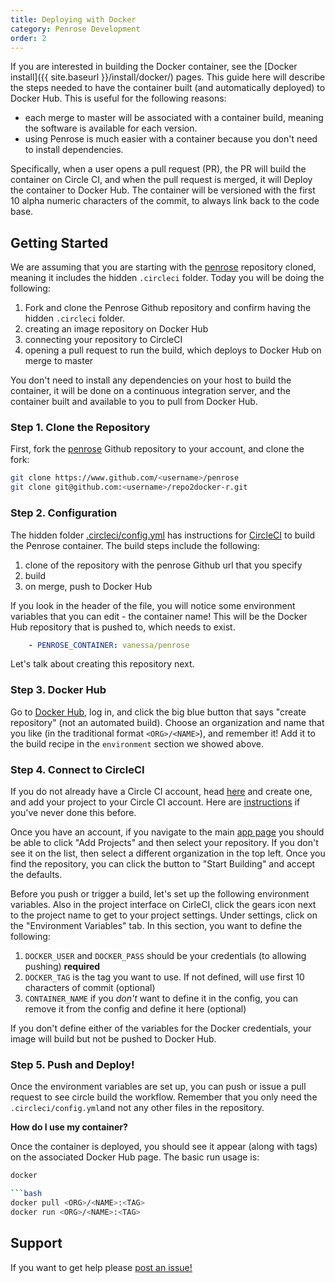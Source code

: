 ```yaml
---
title: Deploying with Docker
category: Penrose Development
order: 2
---
```


If you are interested in building the Docker container, see the [Docker install]({{ site.baseurl }}/install/docker/)
pages. This guide here will describe the steps needed to have the container built (and automatically deployed)
to Docker Hub. This is useful for the following reasons:

 - each merge to master will be associated with a container build, meaning the software is available for each version.
 - using Penrose is much easier with a container because you don't need to install dependencies.

Specifically, when a user opens a pull request (PR), the PR will build the container on Circle CI, and when the pull request is merged, it will Deploy the container to Docker Hub. The container will be versioned with the first 10 alpha numeric characters of the commit, to always link back to the code base.

## Getting Started

We are assuming that you are starting with the [penrose](https://www.github.com/penrose/penrose) repository cloned, meaning it includes the hidden `.circleci` folder.  Today you will be doing the following:

  1.  Fork and clone the Penrose Github repository and confirm having the hidden `.circleci` folder.
  2.  creating an image repository on Docker Hub
  3.  connecting your repository to CircleCI
  4.  opening a pull request to run the build, which deploys to Docker Hub on merge to master

You don't need to install any dependencies on your host to build the
container, it will be done on a continuous integration server, and the
container built and available to you to pull from Docker Hub.

### Step 1. Clone the Repository

First, fork the [penrose](https://www.github.com/penrose/penrose)
Github repository to your account, and clone the fork:

```bash
git clone https://www.github.com/<username>/penrose
git clone git@github.com:<username>/repo2docker-r.git
```

### Step 2. Configuration

The hidden folder [.circleci/config.yml](.circleci/config.yml) has instructions for
[CircleCI](https://circleci.com/dashboard/) to build the Penrose container.
The build steps include the following:

 1.  clone of the repository with the penrose Github url that you specify
 2.  build
 3.  on merge, push to Docker Hub

If you look in the header of the file, you will notice some environment variables
that you can edit - the container name! This will be the Docker Hub repository
that is pushed to, which needs to exist. 

```yaml
    - PENROSE_CONTAINER: vanessa/penrose
```

Let's talk about creating this repository next.

### Step 3. Docker Hub

Go to [Docker Hub](https://hub.docker.com/), log in, and click the big
blue button that says "create repository" (not an automated build).
Choose an organization and name that you like (in the traditional format
`<ORG>/<NAME>`), and remember it! Add it to the build recipe
in the `environment` section we showed above.

### Step 4. Connect to CircleCI

If you do not already have a Circle CI account, head [here](https://circleci.com/signup/) and create one, and
add your project to your Circle CI account.  Here are [instructions](https://circleci.com/docs/getting-started/) if you've never done this before.

Once you have an account, if you navigate to the main [app page](https://circleci.com/dashboard/)
you should be able to click "Add Projects" and then select your
repository. If you don't see it on the list, then select a different
organization in the top left. Once you find the repository, you can
click the button to "Start Building" and accept the defaults.

Before you push or trigger a build, let's set up the following
environment variables. Also in the project interface on CirleCI, click
the gears icon next to the project name to get to your project settings.
Under settings, click on the "Environment Variables" tab. In this
section, you want to define the following:

1.  `DOCKER_USER` and `DOCKER_PASS` should be your credentials (to allowing pushing) **required**
2.  `DOCKER_TAG` is the tag you want to use. If not defined, will use first 10 characters of commit (optional)
3.  `CONTAINER_NAME` if you *don't* want to define it in the config, you can remove it from the config and define it here (optional)

If you don't define either of the variables for the Docker credentials, your image
will build but not be pushed to Docker Hub.

### Step 5. Push and Deploy!

Once the environment variables are set up, you can push or issue a pull
request to see circle build the workflow. Remember that you only need
the `.circleci/config.yml`and not any other files in the repository. 

**How do I use my container?**

Once the container is deployed, you should see it appear (along with tags)
on the associated Docker Hub page. The basic run usage is:

```bash
docker 

```bash
docker pull <ORG>/<NAME>:<TAG>
docker run <ORG>/<NAME>:<TAG>
```

## Support
If you want to get help please [post an issue!](https://www.github.com/penrose/penrose/issues/)
